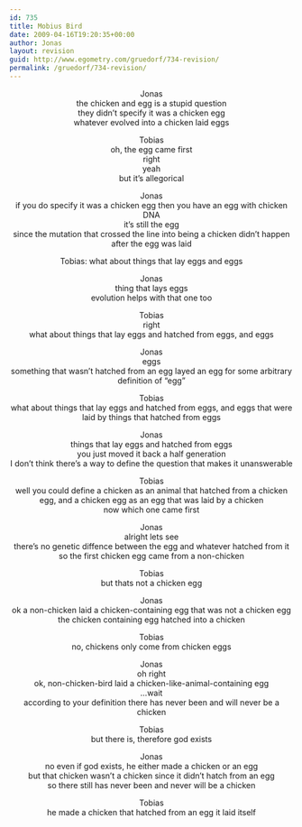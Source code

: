 ```yaml
---
id: 735
title: Mobius Bird
date: 2009-04-16T19:20:35+00:00
author: Jonas
layout: revision
guid: http://www.egometry.com/gruedorf/734-revision/
permalink: /gruedorf/734-revision/
---
```

<div style="text-align: center;">
  Jonas<br /> the chicken and egg is a stupid question<br /> they didn&#8217;t specify it was a chicken egg<br /> whatever evolved into a chicken laid eggs</p> 
  
  <p>
    Tobias<br /> oh, the egg came first<br /> right<br /> yeah<br /> but it&#8217;s allegorical
  </p>
  
  <p>
    Jonas<br /> if you do specify it was a chicken egg then you have an egg with chicken DNA<br /> it&#8217;s still the egg<br /> since the mutation that crossed the line into being a chicken didn&#8217;t happen after the egg was laid
  </p>
  
  <p>
    Tobias: what about things that lay eggs and eggs
  </p>
  
  <p>
    Jonas<br /> thing that lays eggs<br /> evolution helps with that one too
  </p>
  
  <p>
    Tobias<br /> right<br /> what about things that lay eggs and hatched from eggs, and eggs
  </p>
  
  <p>
    Jonas<br /> eggs<br /> something that wasn&#8217;t hatched from an egg layed an egg for some arbitrary definition of &#8220;egg&#8221;
  </p>
  
  <p>
    Tobias<br /> what about things that lay eggs and hatched from eggs, and eggs that were laid by things that hatched from eggs
  </p>
  
  <p>
    Jonas<br /> things that lay eggs and hatched from eggs<br /> you just moved it back a half generation<br /> I don&#8217;t think there&#8217;s a way to define the question that makes it unanswerable
  </p>
  
  <p>
    Tobias<br /> well you could define a chicken as an animal that hatched from a chicken egg, and a chicken egg as an egg that was laid by a chicken<br /> now which one came first
  </p>
  
  <p>
    Jonas<br /> alright lets see<br /> there&#8217;s no genetic diffence between the egg and whatever hatched from it<br /> so the first chicken egg came from a non-chicken
  </p>
  
  <p>
    Tobias<br /> but thats not a chicken egg
  </p>
  
  <p>
    Jonas<br /> ok a non-chicken laid a chicken-containing egg that was not a chicken egg<br /> the chicken containing egg hatched into a chicken
  </p>
  
  <p>
    Tobias<br /> no, chickens only come from chicken eggs
  </p>
  
  <p>
    Jonas<br /> oh right<br /> ok, non-chicken-bird laid a chicken-like-animal-containing egg<br /> &#8230;wait<br /> according to your definition there has never been and will never be a chicken
  </p>
  
  <p>
    Tobias<br /> but there is, therefore god exists
  </p>
  
  <p>
    Jonas<br /> no even if god exists, he either made a chicken or an egg<br /> but that chicken wasn&#8217;t a chicken since it didn&#8217;t hatch from an egg<br /> so there still has never been and never will be a chicken
  </p>
  
  <p>
    Tobias<br /> he made a chicken that hatched from an egg it laid itself
  </p>
</div>